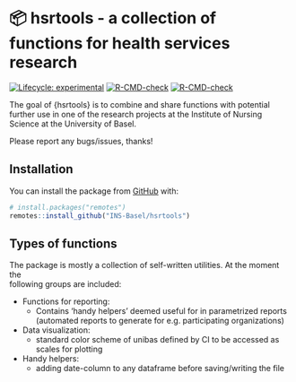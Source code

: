 
<!-- README.md is generated from README.Rmd. Please edit that file -->

# 📦 hsrtools - a collection of functions for health services research

<!-- badges: start -->

[![Lifecycle:
experimental](https://img.shields.io/badge/lifecycle-experimental-orange.svg)](https://www.tidyverse.org/lifecycle/#experimental)
[![R-CMD-check](https://github.com/INS-Basel/hsrtools/workflows/R-CMD-check/badge.svg)](https://github.com/INS-Basel/hsrtools/actions)
[![R-CMD-check](https://github.com/INS-Basel/hsrtools/actions/workflows/R-CMD-check.yaml/badge.svg)](https://github.com/INS-Basel/hsrtools/actions/workflows/R-CMD-check.yaml)
<!-- badges: end -->

The goal of {hsrtools} is to combine and share functions with potential
further use in one of the research projects at the Institute of Nursing
Science at the University of Basel.

Please report any bugs/issues, thanks!

## Installation

You can install the package from [GitHub](https://github.com/) with:

``` r
# install.packages("remotes")
remotes::install_github("INS-Basel/hsrtools")
```

## Types of functions

The package is mostly a collection of self-written utilities. At the
moment the  
following groups are included:

- Functions for reporting:
  - Contains ‘handy helpers’ deemed useful for in parametrized reports
    (automated reports to generate for e.g. participating organizations)
- Data visualization:
  - standard color scheme of unibas defined by CI to be accessed as
    scales for plotting
- Handy helpers:
  - adding date-column to any dataframe before saving/writing the file
